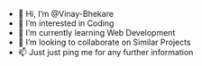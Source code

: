 - 👋 Hi, I’m @Vinay-Bhekare
- 👀 I’m interested in Coding
- 🌱 I’m currently learning Web Development
- 💞️ I’m looking to collaborate on Similar Projects
- 📫 Just just ping me for any further information

<!---
Vinay-Bhekare/Vinay-Bhekare is a ✨ special ✨ repository because its `README.md` (this file) appears on your GitHub profile.
You can click the Preview link to take a look at your changes.
--->
